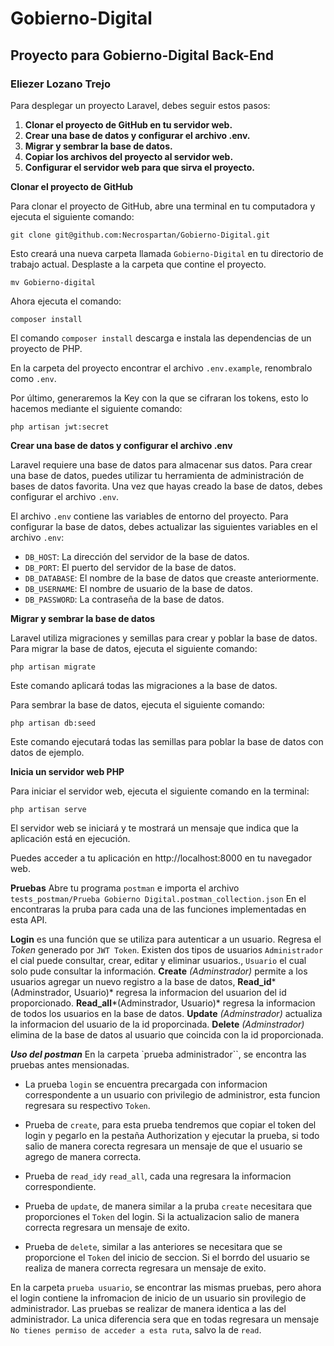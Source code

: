 # Gobierno-Digital
## Proyecto para Gobierno-Digital Back-End

### Eliezer Lozano Trejo

Para desplegar un proyecto Laravel, debes seguir estos pasos:

1. **Clonar el proyecto de GitHub en tu servidor web.**
2. **Crear una base de datos y configurar el archivo .env.**
3. **Migrar y sembrar la base de datos.**
4. **Copiar los archivos del proyecto al servidor web.**
5. **Configurar el servidor web para que sirva el proyecto.**

**Clonar el proyecto de GitHub**

Para clonar el proyecto de GitHub, abre una terminal en tu computadora y ejecuta el siguiente comando:

```
git clone git@github.com:Necrospartan/Gobierno-Digital.git
```

Esto creará una nueva carpeta llamada `Gobierno-Digital` en tu directorio de trabajo actual. Desplaste a la carpeta que contine el proyecto.

```mv Gobierno-digital```

Ahora ejecuta el comando:

```composer install```

El comando `composer install` descarga e instala las dependencias de un proyecto de PHP.

En la carpeta del proyecto encontrar el archivo `.env.example`, renombralo como `.env`.

Por último, generaremos la Key con la que se cifraran los tokens, esto lo hacemos mediante el siguiente comando:

```php artisan jwt:secret```

**Crear una base de datos y configurar el archivo .env**

Laravel requiere una base de datos para almacenar sus datos. Para crear una base de datos, puedes utilizar tu herramienta de administración de bases de datos favorita. Una vez que hayas creado la base de datos, debes configurar el archivo `.env`.

El archivo `.env` contiene las variables de entorno del proyecto. Para configurar la base de datos, debes actualizar las siguientes variables en el archivo `.env`:

* `DB_HOST`: La dirección del servidor de la base de datos.
* `DB_PORT`: El puerto del servidor de la base de datos.
* `DB_DATABASE`: El nombre de la base de datos que creaste anteriormente.
* `DB_USERNAME`: El nombre de usuario de la base de datos.
* `DB_PASSWORD`: La contraseña de la base de datos.

**Migrar y sembrar la base de datos**

Laravel utiliza migraciones y semillas para crear y poblar la base de datos. Para migrar la base de datos, ejecuta el siguiente comando:

```php artisan migrate```

Este comando aplicará todas las migraciones a la base de datos.

Para sembrar la base de datos, ejecuta el siguiente comando:

```php artisan db:seed```

Este comando ejecutará todas las semillas para poblar la base de datos con datos de ejemplo.

**Inicia un servidor web PHP**

Para iniciar el servidor web, ejecuta el siguiente comando en la terminal:

```php artisan serve```

El servidor web se iniciará y te mostrará un mensaje que indica que la aplicación está en ejecución.

Puedes acceder a tu aplicación en http://localhost:8000 en tu navegador web.

**Pruebas**
Abre tu programa `postman` e importa el archivo `tests_postman/Prueba Gobierno Digital.postman_collection.json` 
En el encontraras la pruba para cada una de las funciones implementadas en esta API.

**Login** es una función que se utiliza para autenticar a un usuario. Regresa el *Token* generado por `JWT Token`. Existen dos tipos de usuarios `Administrador` el cial puede consultar, crear, editar y eliminar usuarios., `Usuario` el cual solo pude consultar la información.
**Create** *(Adminstrador)* permite a los usuarios agregar un nuevo registro a la base de datos,
**Read_id***(Adminstrador, Usuario)* regresa la informacion del usuarion del id proporcionado.
**Read_all***(Adminstrador, Usuario)* regresa la informacion de todos los usuarios en la base de datos.
**Update** *(Adminstrador)* actualiza la informacion del usuario de la id proporcinada.
**Delete** *(Adminstrador)* elimina de la base de datos al usuario que coincida con la id proporcionada.

***Uso del postman***
En la carpeta `prueba administrador``, se encontra las pruebas antes mensionadas.

* La prueba `login` se encuentra precargada con informacion correspondente a un usuario con privilegio de administror, esta funcion regresara su respectivo `Token`.

* Prueba de `create`, para esta prueba tendremos que copiar el token del login y pegarlo en la pestaña Authorization y ejecutar la prueba, si todo salio de manera corecta regresara un mensaje de que el usuario se agrego de manera correcta.

* Prueba de `read_id`y `read_all`, cada una regresara la informacion correspondiente.

* Prueba de `update`, de manera similar a la pruba `create` necesitara que proporciones el `Token` del login. Si la actualizacion salio de manera correcta regresara un mensaje de exito.

* Prueba de `delete`, similar a las anteriores se necesitara que se proporcione el `Token` del inicio de seccion. Si el borrdo del usuario se realiza de  manera correcta regresara un mensaje de exito.

En la carpeta `prueba usuario`, se encontrar las mismas pruebas, pero ahora el login contiene la infromacion de inicio de un usuario sin provilegio de administrador. Las pruebas se realizar de manera identica a las del administrador. La unica diferencia sera que en todas regresara un mensaje `No tienes permiso de acceder a esta ruta`, salvo la de `read`.